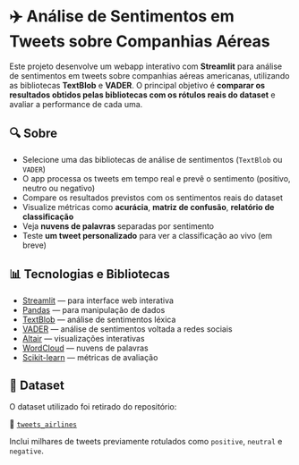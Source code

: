 # ✈️ Análise de Sentimentos em Tweets sobre Companhias Aéreas

Este projeto desenvolve um webapp interativo com **Streamlit** para análise de sentimentos em tweets sobre companhias aéreas americanas, utilizando as bibliotecas **TextBlob** e **VADER**.  O principal objetivo é **comparar os resultados obtidos pelas bibliotecas com os rótulos reais do dataset** e avaliar a performance de cada uma.



## 🔍 Sobre

- Selecione uma das bibliotecas de análise de sentimentos (`TextBlob` ou `VADER`)
- O app processa os tweets em tempo real e prevê o sentimento (positivo, neutro ou negativo)
- Compare os resultados previstos com os sentimentos reais do dataset
- Visualize métricas como **acurácia**, **matriz de confusão**, **relatório de classificação**
- Veja **nuvens de palavras** separadas por sentimento
- Teste **um tweet personalizado** para ver a classificação ao vivo (em breve)


## 📊 Tecnologias e Bibliotecas

- [Streamlit](https://streamlit.io/) — para interface web interativa
- [Pandas](https://pandas.pydata.org/) — para manipulação de dados
- [TextBlob](https://textblob.readthedocs.io/en/dev/) — análise de sentimentos léxica
- [VADER](https://github.com/cjhutto/vaderSentiment) — análise de sentimentos voltada a redes sociais
- [Altair](https://altair-viz.github.io/) — visualizações interativas
- [WordCloud](https://amueller.github.io/word_cloud/) — nuvens de palavras
- [Scikit-learn](https://scikit-learn.org/) — métricas de avaliação



## 🧠 Dataset

O dataset utilizado foi retirado do repositório:

📁 [`tweets_airlines`](https://github.com/alexvaroz/data_science_alem_do_basico/raw/refs/heads/master/tweets_airlines.zip)

Inclui milhares de tweets previamente rotulados como `positive`, `neutral` e `negative`.

